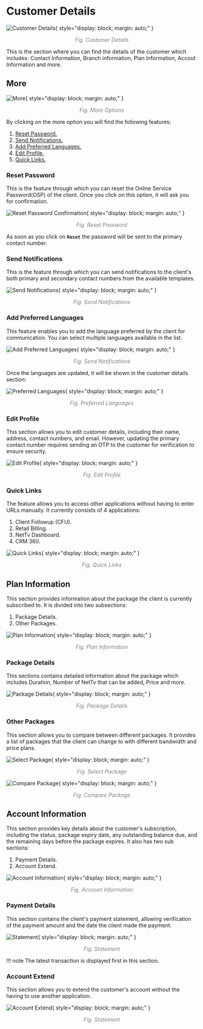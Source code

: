 # Customer Details
![Customer Details](img/customer-details.png){ style="display: block; margin: auto;" }

<div align="center">
<i style="font-size: 14px; color: grey;">Fig. Customer Details</i>
</div>

This is the section where you can find the details of the customer which includes: Contact Information, Branch information, Plan Information, Accout Information and more.

## More

![More](img/more-options.png){ style="display: block; margin: auto;" }

<div align="center">
<i style="font-size: 14px; color: grey;">Fig. More Options</i>
</div>

By clicking on the more option you will find the following features:

1. [Reset Password.](#reset-password)
1. [Send Notifications.](#send-notifications)
1. [Add Preferred Languages.](#add-preferred-languages)
1. [Edit Profile.](#edit-profile)
1. [Quick Links.](#quick-links)

### Reset Password

This is the feature through which you can reset the Online Service Password(OSP) of the client. Once you click on this option, it will ask you for confirmation.

![Reset Password Confirmation](img/reset-password-prompt.png){ style="display: block; margin: auto;" }

<div align="center">
<i style="font-size: 14px; color: grey;">Fig. Reset Password</i>
</div>

As soon as you click on **`Reset`** the password will be sent to the primary contact number.

### Send Notifications

This is the feature through which you can send notifications to the client's both primary and secondary contact numbers from the available templates. 

![Send Notifications](img/send-notifications.png){ style="display: block; margin: auto;" }

<div align="center">
<i style="font-size: 14px; color: grey;">Fig. Send Notifications</i>
</div>

### Add Preferred Languages

This feature enables you to add the language preferred by the client for communication. You can select multiple languages available in the list.

![Add Preferred Languages](img/add-preferred-languages.png){ style="display: block; margin: auto;" }

<div align="center">
<i style="font-size: 14px; color: grey;">Fig. Send Notifications</i>
</div>

Once the languages are updated, it will be shown in the customer details section:

![Preferred Languages](img/preferred-languages.png){ style="display: block; margin: auto;" }

<div align="center">
<i style="font-size: 14px; color: grey;">Fig. Preferred Languages</i>
</div>

### Edit Profile
This section allows you to edit customer details, including their name, address, contact numbers, and email. However, updating the primary contact number requires sending an OTP to the customer for verification to ensure security.

![Edit Profile](img/edit-profile.png){ style="display: block; margin: auto;" }

<div align="center">
<i style="font-size: 14px; color: grey;">Fig. Edit Profile</i>
</div>


### Quick Links

The feature allows you to access other applications without having to enter URLs manually. It currently consists of 4 applications:

1. Client Followup (CFU).
1. Retail Billing.
1. NetTv Dashboard.
1. CRM 360.


<!-- NEED TO CHANGE IMAGE -->
![Quick Links](img/customer-quick-links.png){ style="display: block; margin: auto;" }

<div align="center">
<i style="font-size: 14px; color: grey;">Fig. Quick Links</i>
</div>

## Plan Information

This section provides information about the package the client is currently subscribed to. It is divided into two subsections: 

1. Package Details.
1. Other Packages.

![Plan Information](img/plan-information.png){ style="display: block; margin: auto;" }

<div align="center">
<i style="font-size: 14px; color: grey;">Fig. Plan Information</i>
</div>

### Package Details
 This sections contains detailed information about the package which includes Duration, Number of NetTv that can be added, Price and more.

<!-- NEED TO CHANGE IMAGE -->
![Package Detials](img/package-details.png){ style="display: block; margin: auto;" }

<div align="center">
<i style="font-size: 14px; color: grey;">Fig. Package Details</i>
</div>

<!-- NEED TO CHANGE IMAGE -->
### Other Packages
 This section allows you to compare between different packages. It provides a list of packages that the client can change to with different bandwidth and price plans.

![Select Package](img/select-package.png){ style="display: block; margin: auto;" }

<div align="center">
<i style="font-size: 14px; color: grey;">Fig. Select Package</i>
</div>

![Compare Package](img/compare-package.png){ style="display: block; margin: auto;" }

<div align="center">
<i style="font-size: 14px; color: grey;">Fig. Compare Package</i>
</div>

<!-- NEED TO CHANGE IMAGE -->

## Account Information

 This section provides key details about the customer's subscription, including the status, package expiry date, any outstanding balance due, and the remaining days before the package expires. It also has two sub sections: 

1. Payment Details.
1. Account Extend.

![Account Information](img/account-information.png){ style="display: block; margin: auto;" }

<div align="center">
<i style="font-size: 14px; color: grey;">Fig. Account Information</i>
</div>


<!-- NEED TO CHANGE IMAGE -->
### Payment Details

 This section contains the client's payment statement, allowing verification of the payment amount and the date the client made the payment.

![Statement](img/statement.png){ style="display: block; margin: auto;" }

<div align="center">
<i style="font-size: 14px; color: grey;">Fig. Statement</i>
</div>

!!! note
    The latest transaction is displayed first in this section.

### Account Extend

 This section allows you to extend the customer's account without the having to use another application.

![Account Extend](img/account-extend.png){ style="display: block; margin: auto;" }

<div align="center">
<i style="font-size: 14px; color: grey;">Fig. Statement</i>
</div>
